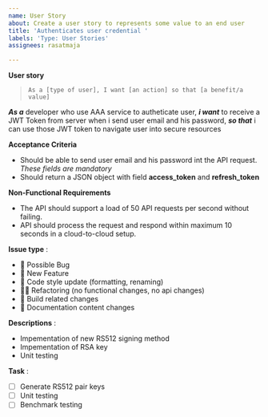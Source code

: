 ```yaml
---
name: User Story
about: Create a user story to represents some value to an end user
title: 'Authenticates user credential '
labels: 'Type: User Stories'
assignees: rasatmaja

---
```


**User story**
> ``As a [type of user], I want [an action] so that [a benefit/a value]``

***As a*** developer who use AAA service to autheticate user, ***i want*** to receive a JWT Token from server when i send user email and his password, ***so that*** i can use those JWT token to navigate user into secure resources 

**Acceptance Criteria**
- Should be able to send user email and his password int the API request. *These fields are mandatory* 
- Should return a JSON object with field **access_token** and **refresh_token**

**Non-Functional Requirements**
- The API should support a load of 50 API requests per second without failing.
- API should process the request and respond within maximum 10 seconds in a cloud-to-cloud setup.

**Issue type** :  

- 🐞 Possible Bug
- 🦌 New Feature
- 🤴 Code style update (formatting, renaming)
- 🏇🏼 Refactoring (no functional changes, no api changes)
- 🏅 Build related changes
- 🦧 Documentation content changes

**Descriptions** :  

- Impementation of new RS512 signing method
- Impementation of RSA key
- Unit testing 

**Task** :
- [ ] Generate RS512 pair keys
- [ ] Unit testing
- [ ] Benchmark testing
